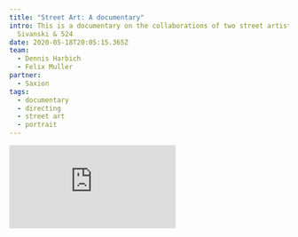 ```yaml
---
title: "Street Art: A documentary"
intro: This is a documentary on the collaborations of two street artists,
  Sivanski & 524
date: 2020-05-18T20:05:15.365Z
team:
  - Dennis Harbich
  - Felix Muller
partner:
  - Saxion
tags:
  - documentary
  - directing
  - street art
  - portrait
---
```

<iframe src="https://www.youtube.com/embed/PJ0L-GFkZQU" frameborder="0" allow="accelerometer; autoplay; encrypted-media; gyroscope; picture-in-picture" allowfullscreen></iframe>